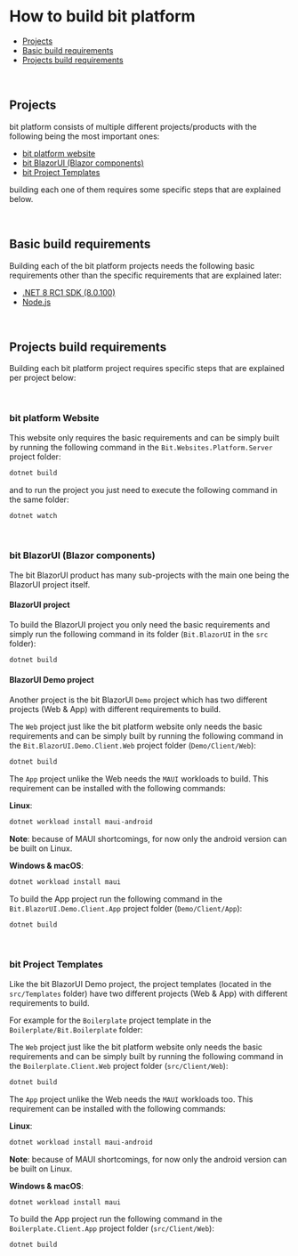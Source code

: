 # How to build bit platform

- [Projects](#projects)
- [Basic build requirements](#basic-build-requirements)
- [Projects build requirements](#projects-build-requirements)

<br/>

## Projects

bit platform consists of multiple different projects/products with the following being the most important ones:

- [bit platform website](../src/Websites/Platform/)
- [bit BlazorUI (Blazor components)](../src/BlazorUI/)
- [bit Project Templates](../src/Templates/)

building each one of them requires some specific steps that are explained below.

<br/>

## Basic build requirements

Building each of the bit platform projects needs the following basic requirements other than the specific requirements that are explained later:

- [.NET 8 RC1 SDK (8.0.100)](https://dotnet.microsoft.com/en-us/download/dotnet/8.0)
- [Node.js](https://nodejs.org)

<br/>

## Projects build requirements

Building each bit platform project requires specific steps that are explained per project below:

<br/>

### bit platform Website
This website only requires the basic requirements and can be simply built by running the following command in the `Bit.Websites.Platform.Server` project folder:

```bash
dotnet build
```
and to run the project you just need to execute the following command in the same folder:

```bash
dotnet watch
```

<br/>

### bit BlazorUI (Blazor components)
The bit BlazorUI product has many sub-projects with the main one being the BlazorUI project itself.

#### BlazorUI project

To build the BlazorUI project you only need the basic requirements and simply run the following command in its folder (`Bit.BlazorUI` in the `src` folder):

```bash
dotnet build
```

#### BlazorUI Demo project

Another project is the bit BlazorUI `Demo` project which has two different projects (Web & App) with different requirements to build.

The `Web` project just like the bit platform website only needs the basic requirements and can be simply built by running the following command in the `Bit.BlazorUI.Demo.Client.Web` project folder (`Demo/Client/Web`):

```bash
dotnet build
```

The `App` project unlike the Web needs the `MAUI` workloads to build. This requirement can be installed with the following commands:

**Linux**:
```bash
dotnet workload install maui-android
```
**Note**: because of MAUI shortcomings, for now only the android version can be built on Linux.

**Windows & macOS**:
```bash
dotnet workload install maui
```

To build the App project run the following command in the `Bit.BlazorUI.Demo.Client.App` project folder (`Demo/Client/App`):

```bash
dotnet build
```

<br/>

### bit Project Templates
Like the bit BlazorUI Demo project, the project templates (located in the `src/Templates` folder) have two different projects (Web & App) with different requirements to build.

For example for the `Boilerplate` project template in the `Boilerplate/Bit.Boilerplate` folder:

The `Web` project just like the bit platform website only needs the basic requirements and can be simply built by running the following command in the `Boilerplate.Client.Web` project folder (`src/Client/Web`):

```bash
dotnet build
```

The `App` project unlike the Web needs the `MAUI` workloads too. This requirement can be installed with the following commands:

**Linux**:
```bash
dotnet workload install maui-android
```
**Note**: because of MAUI shortcomings, for now only the android version can be built on Linux.

**Windows & macOS**:
```bash
dotnet workload install maui
```

To build the App project run the following command in the `Boilerplate.Client.App` project folder (`src/Client/Web`):

```bash
dotnet build
```
